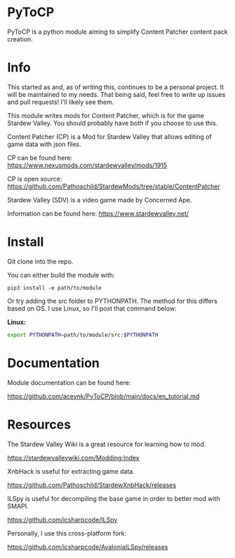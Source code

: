 # PyToCP

PyToCP is a python module aiming to simplify Content Patcher content pack creation.

# Info

This started as and, as of writing this, continues to be a personal project. It will be maintained to my needs. 
That being said, feel free to write up issues and pull requests! I'll likely see them.

This module writes mods for Content Patcher, which is for the game Stardew Valley. You should probably have both if you choose to use this.

Content Patcher (CP) is a Mod for Stardew Valley that allows editing of game data with json files.

CP can be found here: https://www.nexusmods.com/stardewvalley/mods/1915

CP is open source: https://github.com/Pathoschild/StardewMods/tree/stable/ContentPatcher



Stardew Valley (SDV) is a video game made by Concerned Ape.

Information can be found here: https://www.stardewvalley.net/

# Install

Git clone into the repo.

You can either build the module with:

```
pip3 install -e path/to/module
```

Or try adding the src folder to PYTHONPATH. The method for this differs based on OS. I use Linux, so I'll post that command below:

**Linux:**

```sh
export PYTHONPATH=path/to/module/src:$PYTHONPATH
```

# Documentation

Module documentation can be found here:

https://github.com/aceynk/PyToCP/blob/main/docs/en_tutorial.md

# Resources

The Stardew Valley Wiki is a great resource for learning how to mod.

https://stardewvalleywiki.com/Modding:Index

XnbHack is useful for extracting game data.

https://github.com/Pathoschild/StardewXnbHack/releases

ILSpy is useful for decompiling the base game in order to better mod with SMAPI.

https://github.com/icsharpcode/ILSpy

Personally, I use this cross-platform fork:

https://github.com/icsharpcode/AvaloniaILSpy/releases